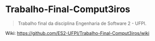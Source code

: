 # Trabalho-Final-Comput3iros

> Trabalho final da disciplina Engenharia de Software 2 - UFPI.

Wiki: https://github.com/ES2-UFPI/Trabalho-Final-Comput3iros/wiki

